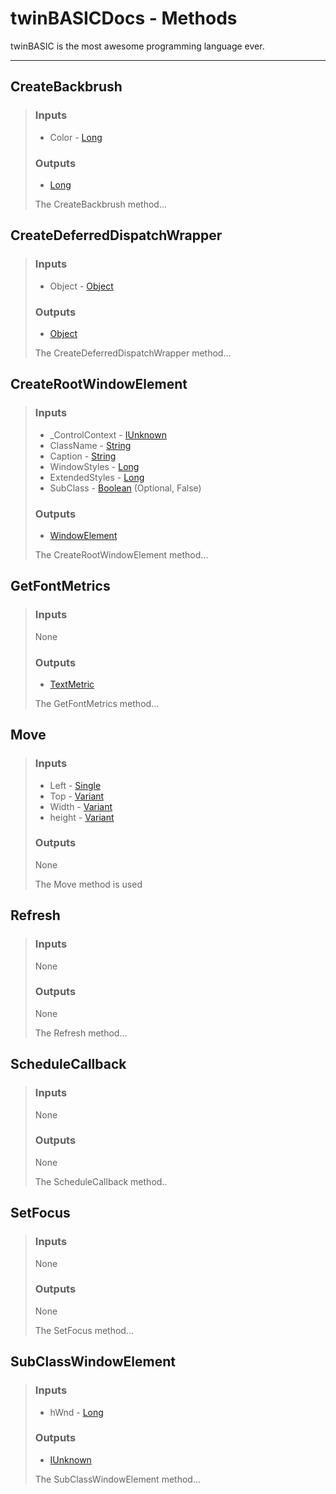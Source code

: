 # twinBASICDocs - Methods #
twinBASIC is the most awesome programming language ever.

---

## <a id="createbackbrush"></a>CreateBackbrush ##
> ### Inputs ###
> - Color - [Long](types.md#long)
> ### Outputs ###
> - [Long](types.md#long)
> 
> The CreateBackbrush method...
> 

## <a id="createdeferreddispatchwrapper"></a>CreateDeferredDispatchWrapper ##
> ### Inputs ###
> - Object - [Object](types.md#object)
> ### Outputs ###
> - [Object](types.md#object)
> 
> The CreateDeferredDispatchWrapper method...
> 

## <a id="createrootwindowelement"></a>CreateRootWindowElement ##
> ### Inputs ###
> - _ControlContext - [IUnknown](types.md#iunknown)
> - ClassName - [String](types.md#string)
> - Caption - [String](types.md#string)
> - WindowStyles - [Long](types.md#long)
> - ExtendedStyles - [Long](types.md#long)
> - SubClass - [Boolean](types.md#boolean) (Optional, False)
> ### Outputs ###
> - [WindowElement](types.md#windowelement)
> 
> The CreateRootWindowElement method...
> 

## <a id="getfontmetrics"></a>GetFontMetrics ##
> ### Inputs ###
> None
> ### Outputs ###
> - [TextMetric](types.md#textmetric)
> 
> The GetFontMetrics method...
> 

## <a id="move"></a>Move ##
> ### Inputs ###
> - Left - [Single](types.md#single)
> - Top - [Variant](types.md#variant)
> - Width - [Variant](types.md#variant) 
> - height - [Variant](types.md#variant)
> ### Outputs ###
> None
> 
> The Move method is used
> 

## <a id="refresh"></a>Refresh ##
> ### Inputs ###
> None
> ### Outputs ###
> None
> 
> The Refresh method...
>

## <a id="schedulecallback"></a>ScheduleCallback ##
> ### Inputs ###
> None
> ### Outputs ###
> None
> 
> The ScheduleCallback method..
>

## <a id="setfocus"></a>SetFocus ##
> ### Inputs ###
> None
> ### Outputs ###
> None
> 
> The SetFocus method...
>

## <a id="subclasswindowelement"></a>SubClassWindowElement ##
> ### Inputs ###
> - hWnd - [Long](types.md#long)
> ### Outputs ###
> - [IUnknown](types.md#iunknown)
> 
> The SubClassWindowElement method...
>
